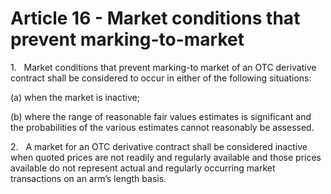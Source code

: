 # Article 16 - Market conditions that prevent marking-to-market


1.   Market conditions that prevent marking-to market of an OTC derivative contract shall be considered to occur in either of the following situations:

(a) when the market is inactive;

(b) where the range of reasonable fair values estimates is significant and the probabilities of the various estimates cannot reasonably be assessed.

2.   A market for an OTC derivative contract shall be considered inactive when quoted prices are not readily and regularly available and those prices available do not represent actual and regularly occurring market transactions on an arm’s length basis.
